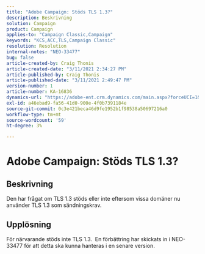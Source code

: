 ```yaml
---
title: "Adobe Campaign: Stöds TLS 1.3?"
description: Beskrivning
solution: Campaign
product: Campaign
applies-to: "Campaign Classic,Campaign"
keywords: "KCS,ACC,TLS,Campaign Classic"
resolution: Resolution
internal-notes: "NEO-33477"
bug: false
article-created-by: Craig Thonis
article-created-date: "3/11/2021 2:34:27 PM"
article-published-by: Craig Thonis
article-published-date: "3/11/2021 2:49:47 PM"
version-number: 1
article-number: KA-16836
dynamics-url: "https://adobe-ent.crm.dynamics.com/main.aspx?forceUCI=1&pagetype=entityrecord&etn=knowledgearticle&id=438996dd-7682-eb11-a812-000d3a3b2c6b"
exl-id: a46ebad9-fa56-41d0-900e-4f0b7391184e
source-git-commit: 0c3e421beca46d9fe1952b1f98538a50697216a0
workflow-type: tm+mt
source-wordcount: '59'
ht-degree: 3%

---
```


# Adobe Campaign: Stöds TLS 1.3?

## Beskrivning


Den har frågat om TLS 1.3 stöds eller inte eftersom vissa domäner nu använder TLS 1.3 som sändningskrav.


## Upplösning


För närvarande stöds inte TLS 1.3.  En förbättring har skickats in i NEO-33477 för att detta ska kunna hanteras i en senare version.
